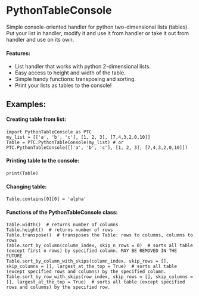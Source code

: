 # PythonTableConsole
Simple console-oriented handler for python two-dimensional lists (tables). Put your list in handler,  modify it and use it from handler or take it out from handler and use on its own.
#### Features:
 - List handler that works with python 2-dimensional lists.
 - Easy access to height and width of the table.
 - Simple handy functions: transposing and sorting.
 - Print your lists as tables to the console!
## Examples:
#### Creating table from list:
    import PythonTableConsole as PTC
    my_list = [['a', 'b', 'c'], [1, 2, 3], [7,4,3,2,0,10]]
    Table = PTC.PythonTableConsole(my_list) # or PTC.PythonTableConsole([['a', 'b', 'c'], [1, 2, 3], [7,4,3,2,0,10]])
#### Printing table to the console:
    print(Table)
#### Changing table:
    Table.contains[0][0] = 'alpha'
#### Functions of the PythonTableConsole class:
    Table.width()  # returns number of columns
    Table.height()  # returns number of rows
    Table.transpose()  # transposes the Table: rows to columns, columns to rows
    Table.sort_by_column(column_index, skip_n_rows = 0)  # sorts all table (except first n rows) by specified column. MAY BE REMOVED IN THE FUTURE
    Table.sort_by_column_with_skips(column_index, skip_rows = [], skip_columns = [], largest_at_the_top = True)  # sorts all table (except specified rows and columns) by the specified column.
    Table.sort_by_row_with_skips(row_index, skip_rows = [], skip_columns = [], largest_at_the_top = True)  # sorts all table (except specified rows and columns) by the specified row.
    
